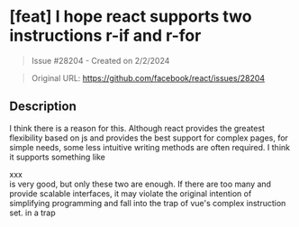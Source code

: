 # [feat] I hope react supports two instructions r-if and r-for

> Issue #28204 - Created on 2/2/2024

> Original URL: https://github.com/facebook/react/issues/28204

## Description

I think there is a reason for this. Although react provides the greatest flexibility based on js and provides the best support for complex pages, for simple needs, some less intuitive writing methods are often required. I think it supports something like <div r-if>xxx</div> is very good, but only these two are enough. If there are too many and provide scalable interfaces, it may violate the original intention of simplifying programming and fall into the trap of vue's complex instruction set. in a trap
